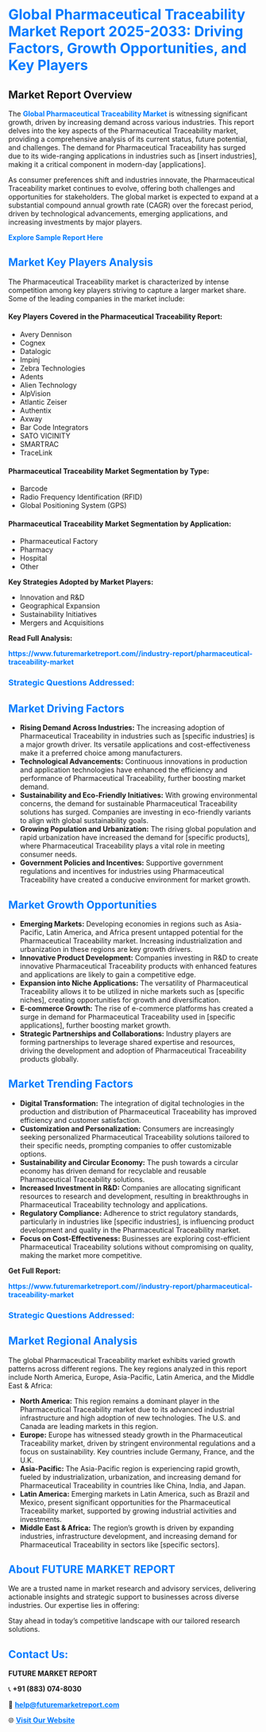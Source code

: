 <h1 style="color: #007BFF;">Global Pharmaceutical Traceability Market Report 2025-2033: Driving Factors, Growth Opportunities, and Key Players</h1>

<section id="overview">
<h2>Market Report Overview</h2>
<p>The <a href="https://www.futuremarketreport.com//industry-report/pharmaceutical-traceability-market" style="color: #007BFF; text-decoration: none;"><strong>Global Pharmaceutical Traceability Market</strong></a> is witnessing significant growth, driven by increasing demand across various industries. This report delves into the key aspects of the Pharmaceutical Traceability market, providing a comprehensive analysis of its current status, future potential, and challenges. The demand for Pharmaceutical Traceability has surged due to its wide-ranging applications in industries such as [insert industries], making it a critical component in modern-day [applications].</p>
<p>As consumer preferences shift and industries innovate, the Pharmaceutical Traceability market continues to evolve, offering both challenges and opportunities for stakeholders. The global market is expected to expand at a substantial compound annual growth rate (CAGR) over the forecast period, driven by technological advancements, emerging applications, and increasing investments by major players.</p>
</section>

<section id="overview">
<p><a href="https://www.futuremarketreport.com//request-sample/reportId=50938" style="color: #007BFF; text-decoration: none;"><strong>Explore Sample Report Here</strong></a></p>
</section>

<section id="key-players">
<h2 style="color: #007BFF;">Market Key Players Analysis</h2>
<p>The Pharmaceutical Traceability market is characterized by intense competition among key players striving to capture a larger market share. Some of the leading companies in the market include:</p>
<h4>Key Players Covered in the Pharmaceutical Traceability Report:</h4>
<ul><li>Avery Dennison</li><li>Cognex</li><li>Datalogic</li><li>Impinj</li><li>Zebra Technologies</li><li>Adents</li><li>Alien Technology</li><li>AlpVision</li><li>Atlantic Zeiser</li><li>Authentix</li><li>Axway</li><li>Bar Code Integrators</li><li>SATO VICINITY</li><li>SMARTRAC</li><li>TraceLink</li></ul>
<h4>Pharmaceutical Traceability Market Segmentation by Type:</h4>
<ul><li>Barcode</li><li>Radio Frequency Identification (RFID)</li><li>Global Positioning System (GPS)</li></ul>

<h4>Pharmaceutical Traceability Market Segmentation by Application:</h4>
<ul><li>Pharmaceutical Factory</li><li>Pharmacy</li><li>Hospital</li><li>Other</li></ul>
<p><strong>Key Strategies Adopted by Market Players:</strong></p>
<ul>
<li>Innovation and R&D</li>
<li>Geographical Expansion</li>
<li>Sustainability Initiatives</li>
<li>Mergers and Acquisitions</li>
</ul>
</section>

<section>
<p><strong>Read Full Analysis: </strong></p><a href="https://www.futuremarketreport.com//industry-report/pharmaceutical-traceability-market" style="color: #007BFF; text-decoration: none;"><strong>https://www.futuremarketreport.com//industry-report/pharmaceutical-traceability-market</strong></a>
<h3 style="color: #007BFF;">Strategic Questions Addressed:</h3>
</section>

<section id="driving-factors">
<h2 style="color: #007BFF;">Market Driving Factors</h2>
<ul>
<li><strong>Rising Demand Across Industries:</strong> The increasing adoption of Pharmaceutical Traceability in industries such as [specific industries] is a major growth driver. Its versatile applications and cost-effectiveness make it a preferred choice among manufacturers.</li>
<li><strong>Technological Advancements:</strong> Continuous innovations in production and application technologies have enhanced the efficiency and performance of Pharmaceutical Traceability, further boosting market demand.</li>
<li><strong>Sustainability and Eco-Friendly Initiatives:</strong> With growing environmental concerns, the demand for sustainable Pharmaceutical Traceability solutions has surged. Companies are investing in eco-friendly variants to align with global sustainability goals.</li>
<li><strong>Growing Population and Urbanization:</strong> The rising global population and rapid urbanization have increased the demand for [specific products], where Pharmaceutical Traceability plays a vital role in meeting consumer needs.</li>
<li><strong>Government Policies and Incentives:</strong> Supportive government regulations and incentives for industries using Pharmaceutical Traceability have created a conducive environment for market growth.</li>
</ul>
</section>

<section id="growth-opportunities">
<h2 style="color: #007BFF;">Market Growth Opportunities</h2>
<ul>
<li><strong>Emerging Markets:</strong> Developing economies in regions such as Asia-Pacific, Latin America, and Africa present untapped potential for the Pharmaceutical Traceability market. Increasing industrialization and urbanization in these regions are key growth drivers.</li>
<li><strong>Innovative Product Development:</strong> Companies investing in R&D to create innovative Pharmaceutical Traceability products with enhanced features and applications are likely to gain a competitive edge.</li>
<li><strong>Expansion into Niche Applications:</strong> The versatility of Pharmaceutical Traceability allows it to be utilized in niche markets such as [specific niches], creating opportunities for growth and diversification.</li>
<li><strong>E-commerce Growth:</strong> The rise of e-commerce platforms has created a surge in demand for Pharmaceutical Traceability used in [specific applications], further boosting market growth.</li>
<li><strong>Strategic Partnerships and Collaborations:</strong> Industry players are forming partnerships to leverage shared expertise and resources, driving the development and adoption of Pharmaceutical Traceability products globally.</li>
</ul>
</section>

<section id="trending-factors">
<h2 style="color: #007BFF;">Market Trending Factors</h2>
<ul>
<li><strong>Digital Transformation:</strong> The integration of digital technologies in the production and distribution of Pharmaceutical Traceability has improved efficiency and customer satisfaction.</li>
<li><strong>Customization and Personalization:</strong> Consumers are increasingly seeking personalized Pharmaceutical Traceability solutions tailored to their specific needs, prompting companies to offer customizable options.</li>
<li><strong>Sustainability and Circular Economy:</strong> The push towards a circular economy has driven demand for recyclable and reusable Pharmaceutical Traceability solutions.</li>
<li><strong>Increased Investment in R&D:</strong> Companies are allocating significant resources to research and development, resulting in breakthroughs in Pharmaceutical Traceability technology and applications.</li>
<li><strong>Regulatory Compliance:</strong> Adherence to strict regulatory standards, particularly in industries like [specific industries], is influencing product development and quality in the Pharmaceutical Traceability market.</li>
<li><strong>Focus on Cost-Effectiveness:</strong> Businesses are exploring cost-efficient Pharmaceutical Traceability solutions without compromising on quality, making the market more competitive.</li>
</ul>
</section>

<section>
<p><strong>Get Full Report: </strong></p><a href="https://www.futuremarketreport.com//industry-report/pharmaceutical-traceability-market" style="color: #007BFF; text-decoration: none;"><strong>https://www.futuremarketreport.com//industry-report/pharmaceutical-traceability-market</strong></a>
<h3 style="color: #007BFF;">Strategic Questions Addressed:</h3>
</section>


<section id="regional-analysis">
<h2 style="color: #007BFF;">Market Regional Analysis</h2>
<p>The global Pharmaceutical Traceability market exhibits varied growth patterns across different regions. The key regions analyzed in this report include North America, Europe, Asia-Pacific, Latin America, and the Middle East & Africa:</p>
<ul>
<li><strong>North America:</strong> This region remains a dominant player in the Pharmaceutical Traceability market due to its advanced industrial infrastructure and high adoption of new technologies. The U.S. and Canada are leading markets in this region.</li>
<li><strong>Europe:</strong> Europe has witnessed steady growth in the Pharmaceutical Traceability market, driven by stringent environmental regulations and a focus on sustainability. Key countries include Germany, France, and the U.K.</li>
<li><strong>Asia-Pacific:</strong> The Asia-Pacific region is experiencing rapid growth, fueled by industrialization, urbanization, and increasing demand for Pharmaceutical Traceability in countries like China, India, and Japan.</li>
<li><strong>Latin America:</strong> Emerging markets in Latin America, such as Brazil and Mexico, present significant opportunities for the Pharmaceutical Traceability market, supported by growing industrial activities and investments.</li>
<li><strong>Middle East & Africa:</strong> The region’s growth is driven by expanding industries, infrastructure development, and increasing demand for Pharmaceutical Traceability in sectors like [specific sectors].</li>
</ul>
</section>

<footer>
<h2 style="color: #007BFF;">About FUTURE MARKET REPORT</h2>
<p>We are a trusted name in market research and advisory services, delivering actionable insights and strategic support to businesses across diverse industries. Our expertise lies in offering:</p>

<p>Stay ahead in today’s competitive landscape with our tailored research solutions.</p>

<h2 style="color: #007BFF;">Contact Us:</h2>
<p><strong>FUTURE MARKET REPORT</strong></p>
<p>📞 <strong>+91 (883) 074-8030</strong></p>
<p>📧 <strong><a href="mailto:help@futuremarketreport.com" style="color: #007BFF;">help@futuremarketreport.com</a></strong></p>
<p>🌐 <strong><a href="https://www.futuremarketreport.com/" style="color: #007BFF;">Visit Our Website</a></strong></p>
</footer>
